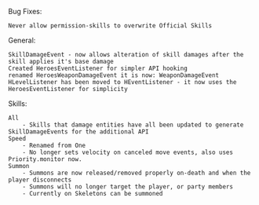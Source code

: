 Bug Fixes:

    Never allow permission-skills to overwrite Official Skills

General:

	SkillDamageEvent - now allows alteration of skill damages after the skill applies it's base damage
	Created HeroesEventListener for simpler API hooking
	renamed HeroesWeaponDamageEvent it is now: WeaponDamageEvent
	HLevelListener has been moved to HEventListener - it now uses the HeroesEventListener for simplicity
Skills:

    All
        - Skills that damage entities have all been updated to generate SkillDamageEvents for the additional API
    Speed
    	- Renamed from One
    	- No longer sets velocity on canceled move events, also uses Priority.monitor now.
    Summon
        - Summons are now released/removed properly on-death and when the player disconnects
        - Summons will no longer target the player, or party members
        - Currently on Skeletons can be summoned